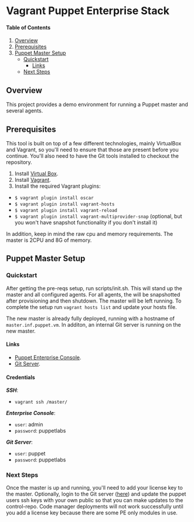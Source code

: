 # Vagrant Puppet Enterprise Stack

#### Table of Contents
1. [Overview](#overview)
2. [Prerequisites](#prerequisites)
3. [Puppet Master Setup](#installation-and-puppet-master)
    * [Quickstart](#quickstart)
      * [Links](#links)
    * [Next Steps](#next-steps)

## Overview
This project provides a demo environment for running a Puppet master and several agents.

## Prerequisites
This tool is built on top of a few different technologies, mainly VirtualBox and Vagrant, so you'll need to ensure that those are present before you continue. You'll also need to have the Git tools installed to checkout the repository.

1. Install [Virtual Box](https://www.virtualbox.org/wiki/Downloads).
2. Install [Vagrant](http://vagrantup.com/).
3. Install the required Vagrant plugins:
* `$ vagrant plugin install oscar`
* `$ vagrant plugin install vagrant-hosts`
* `$ vagrant plugin install vagrant-reload`
* `$ vagrant plugin install vagrant-multiprovider-snap` (optional, but you won't have snapshot functionality if you don't install it)

In addition, keep in mind the raw cpu and memory requirements.  The master is 2CPU and 8G of memory.

## Puppet Master Setup
### Quickstart
After getting the pre-reqs setup, run scripts/init.sh.  This will stand up the master and all configured agents.  For all agents, the will be snapshotted after provisioning and then shutdown.  The master will be left running.  To complete the setup run `vagrant hosts list` and update your hosts file.

The new master is already fully deployed, running with a hostname of `master.inf.puppet.vm`.  In additon, an internal Git server is running on the new master.

#### Links
* [Puppet Enterprise Console](https://master.inf.puppet.vm).
* [Git Server](http://master.inf.puppet.vm:3000).

#### Credentials
**_SSH_**:
  * `vagrant ssh /master/`

**_Enterprise Console_**:
  * `user`: admin
  * `password`: puppetlabs

**_Git Server_**:
  * `user`: puppet
  * `password`: puppetlabs


### Next Steps
Once the master is up and running, you'll need to add your license key to the master.  Optionally, login to the Git server ([here](http://master.inf.puppet.vm:3000)) and update the puppet users ssh keys with your own public so that you can make updates to the control-repo.  Code manager deployments will not work successfully until you add a license key because there are some PE only modules in use.
